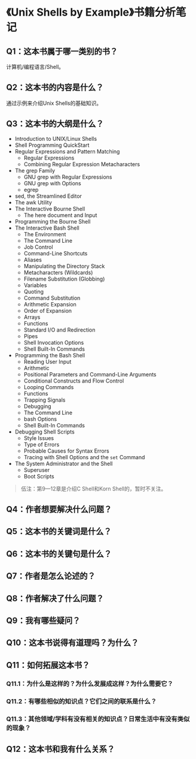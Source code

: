 # 《Unix Shells by Example》书籍分析笔记

## Q1：这本书属于哪一类别的书？

计算机/编程语言/Shell。

## Q2：这本书的内容是什么？

通过示例来介绍Unix Shells的基础知识。

## Q3：这本书的大纲是什么？

- Introduction to UNIX/Linux Shells
- Shell Programming QuickStart
- Regular Expressions and Pattern Matching
  - Regular Expressions
  - Combining Regular Expression Metacharacters
- The grep Family
  - GNU grep with Regular Expressions
  - GNU grep with Options
  - egrep
- sed, the Streamlined Editor
- The awk Utility
- The Interactive Bourne Shell
  - The here document and Input
- Programming the Bourne Shell
- The Interactive Bash Shell
  - The Environment
  - The Command Line
  - Job Control
  - Command-Line Shortcuts
  - Aliases
  - Manipulating the Directory Stack
  - Metacharacters (Wildcards)
  - Filename Substitution (Globbing)
  - Variables
  - Quoting
  - Command Substitution
  - Arithmetic Expansion
  - Order of Expansion
  - Arrays
  - Functions
  - Standard I/O and Redirection
  - Pipes
  - Shell Invocation Options
  - Shell Built-In Commands
- Programming the Bash Shell
  - Reading User Input
  - Arithmetic
  - Positional Parameters and Command-Line Arguments
  - Conditional Constructs and Flow Control
  - Looping Commands
  - Functions
  - Trapping Signals
  - Debugging
  - The Command Line
  - bash Options
  - Shell Built-In Commands
- Debugging Shell Scripts
  - Style Issues
  - Type of Errors
  - Probable Causes for Syntax Errors
  - Tracing with Shell Options and the `set` Command
- The System Administrator and the Shell
  - Superuser
  - Boot Scripts

> 伍注：第9—12章是介绍C Shell和Korn Shell的，暂时不关注。

## Q4：作者想要解决什么问题？

## Q5：这本书的关键词是什么？

## Q6：这本书的关键句是什么？

## Q7：作者是怎么论述的？

## Q8：作者解决了什么问题？

## Q9：我有哪些疑问？

## Q10：这本书说得有道理吗？为什么？

## Q11：如何拓展这本书？

### Q11.1：为什么是这样的？为什么发展成这样？为什么需要它？

### Q11.2：有哪些相似的知识点？它们之间的联系是什么？

### Q11.3：其他领域/学科有没有相关的知识点？日常生活中有没有类似的现象？

## Q12：这本书和我有什么关系？

